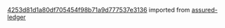 [4253d81d1a80df705454f98b71a9d777537e3136](https://github.com/insolar/assured-ledger/commit/4253d81d1a80df705454f98b71a9d777537e3136) imported from [assured-ledger](https://github.com/insolar/assured-ledger)

